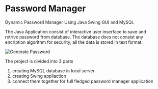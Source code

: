 # Password Manager
Dynamic Password Manager Using Java Swing GUI and MySQL

The Java Application consist of interactive user inserface to save and retrive password from database.
The database does not consist any encription algorithm for security, all the data is stored in text format.

![Generate Password](https://github.com/IamRishavDas/PasswordManager/assets/140265067/f241f0bd-64f6-48e4-b344-f7f2c67fb626)

The project is divided into 3 parts 
  1. creating MySQL database in local server
  2. creating Swing appliaction
  3. connect them together for full fledged password manager application
